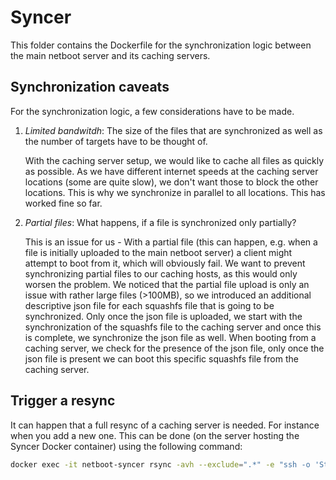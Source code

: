# Syncer

This folder contains the Dockerfile for the synchronization logic between the main netboot server and its caching servers.

## Synchronization caveats

For the synchronization logic, a few considerations have to be made.

1. *Limited bandwitdh*: The size of the files that are synchronized as well as the number of targets have to be thought of.

    With the caching server setup, we would like to cache all files as quickly as possible. As we have different internet speeds at the caching server locations (some are quite slow), we don't want those to block the other locations. This is why we synchronize in parallel to all locations. This has worked fine so far.
2. *Partial files*: What happens, if a file is synchronized only partially?

    This is an issue for us - With a partial file (this can happen, e.g. when a file is initially uploaded to the main netboot server) a client might attempt to boot from it, which will obviously fail. We want to prevent synchronizing partial files to our caching hosts, as this would only worsen the problem. We noticed that the partial file upload is only an issue with rather large files (>100MB), so we introduced an additional descriptive json file for each squashfs file that is going to be synchronized. Only once the json file is uploaded, we start with the synchronization of the squashfs file to the caching server and once this is complete, we synchronize the json file as well. When booting from a caching server, we check for the presence of the json file, only once the json file is present we can boot this specific squashfs file from the caching server.

## Trigger a resync

It can happen that a full resync of a caching server is needed. For instance when you add a new one. This can be done (on the server hosting the Syncer Docker container) using the following command:

```bash
docker exec -it netboot-syncer rsync -avh --exclude=".*" -e "ssh -o 'StrictHostKeyChecking=no' -i /ssh/caching-server.pem" /syncing/ "$cachingServerUsername@<caching-server-IP-here>:$cachingServerAssetsDirectory/"
```
